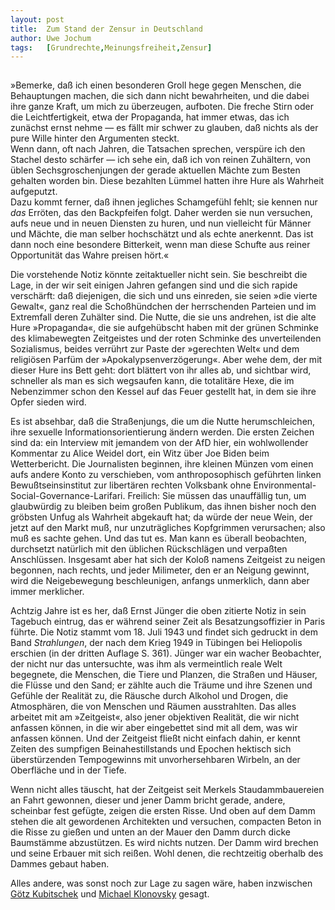 ```yaml
---
layout:	post
title:	Zum Stand der Zensur in Deutschland
author:	Uwe Jochum
tags:   [Grundrechte,Meinungsfreiheit,Zensur]
---
```


<img src="https://vg09.met.vgwort.de/na/f89f873ce80841c097431468bcd29d6b" width="1" height="1" alt="">

»Bemerke, daß ich einen besonderen Groll hege gegen Menschen, die
Behauptungen machen, die sich dann nicht bewahrheiten, und die
dabei ihre ganze Kraft, um mich zu überzeugen, aufboten. Die
freche Stirn oder die Leichtfertigkeit, etwa der Propaganda, hat
immer etwas, das ich zunächst ernst nehme — es fällt mir schwer
zu glauben, daß nichts als der pure Wille hinter den Argumenten
steckt.  
Wenn dann, oft nach Jahren, die Tatsachen sprechen, verspüre ich
den Stachel desto schärfer — ich sehe ein, daß ich von reinen
Zuhältern, von üblen Sechsgroschenjungen der gerade aktuellen
Mächte zum Besten gehalten worden bin. Diese bezahlten Lümmel
hatten ihre Hure als Wahrheit aufgeputzt.  
Dazu kommt ferner, daß ihnen jegliches Schamgefühl fehlt; sie
kennen nur *das* Erröten, das den Backpfeifen folgt. Daher werden
sie nun versuchen, aufs neue und in neuen Diensten zu huren, und
nun vielleicht für Männer und Mächte, die man selber hochschätzt
und als echte anerkennt. Das ist dann noch eine besondere
Bitterkeit, wenn man diese Schufte aus reiner Opportunität das
Wahre preisen hört.«

Die vorstehende Notiz könnte zeitaktueller nicht sein. Sie
beschreibt die Lage, in der wir seit einigen Jahren gefangen sind
und die sich rapide verschärft: daß diejenigen, die sich und uns
einreden, sie seien »die vierte Gewalt«, ganz real die
Schoßhündchen der herrschenden Parteien und im Extremfall deren
Zuhälter sind. Die Nutte, die sie uns andrehen, ist die alte Hure
»Propaganda«, die sie aufgehübscht haben mit der grünen Schminke
des klimabewegten Zeitgeistes und der roten Schminke des
unverteilenden Sozialismus, beides verrührt zur Paste der
»gerechten Welt« und dem religiösen Parfüm der
»Apokalypsenverzögerung«. Aber wehe dem, der mit dieser Hure ins
Bett geht: dort blättert von ihr alles ab, und sichtbar wird,
schneller als man es sich wegsaufen kann, die totalitäre Hexe,
die im Nebenzimmer schon den Kessel auf das Feuer gestellt hat,
in dem sie ihre Opfer sieden wird.

Es ist absehbar, daß die Straßenjungs, die um die Nutte
herumschleichen, ihre sexuelle Informationsorientierung ändern
werden. Die ersten Zeichen sind da: ein Interview mit jemandem
von der AfD hier, ein wohlwollender Kommentar zu Alice Weidel
dort, ein Witz über Joe Biden beim Wetterbericht. Die
Journalisten beginnen, ihre kleinen Münzen vom einen aufs andere
Konto zu verschieben, vom anthroposophisch geführten linken
Bewußtseinsinstitut zur libertären rechten Volksbank ohne
Environmental-Social-Governance-Larifari. Freilich: Sie müssen
das unauffällig tun, um glaubwürdig zu bleiben beim großen
Publikum, das ihnen bisher noch den gröbsten Unfug als Wahrheit
abgekauft hat; da würde der neue Wein, der jetzt auf den Markt muß,
nur unzuträgliches Kopfgrimmen verursachen; also muß es sachte
gehen. Und das tut es. Man kann es überall beobachten, durchsetzt
natürlich mit den üblichen Rückschlägen und verpaßten
Anschlüssen. Insgesamt aber hat sich der Koloß namens Zeitgeist
zu neigen begonnen, nach rechts, und jeder Milimeter, den er an
Neigung gewinnt, wird die Neigebewegung beschleunigen, anfangs
unmerklich, dann aber immer merklicher.

Achtzig Jahre ist es her, daß Ernst Jünger die oben zitierte
Notiz in sein Tagebuch eintrug, das er während seiner Zeit als
Besatzungsoffizier in Paris führte. Die Notiz stammt vom
18.&nbsp;Juli 1943 und findet sich gedruckt in dem Band
*Strahlungen*, der nach dem Krieg 1949 in Tübingen bei Heliopolis
erschien (in der dritten Auflage S.&nbsp;361). Jünger war ein
wacher Beobachter, der nicht nur das untersuchte, was ihm als
vermeintlich reale Welt begegnete, die Menschen, die Tiere und
Planzen, die Straßen und Häuser, die Flüsse und den Sand; er
zählte auch die Träume und ihre Szenen und Gefühle der Realität
zu, die Räusche durch Alkohol und Drogen, die Atmosphären, die
von Menschen und Räumen ausstrahlten. Das alles arbeitet mit am
»Zeitgeist«, also jener objektiven Realität, die wir nicht
anfassen können, in die wir aber eingebettet sind mit all dem,
was wir anfassen können. Und der Zeitgeist fließt nicht einfach
dahin, er kennt Zeiten des sumpfigen Beinahestillstands und
Epochen hektisch sich überstürzenden Tempogewinns mit
unvorhersehbaren Wirbeln, an der Oberfläche und in der Tiefe.

Wenn nicht alles täuscht, hat der Zeitgeist seit Merkels
Staudammbauereien an Fahrt gewonnen, dieser und jener Damm bricht
gerade, andere, scheinbar fest gefügte, zeigen die ersten
Risse. Und oben auf dem Damm stehen die alt gewordenen
Architekten und versuchen, compacten Beton in die Risse zu gießen
und unten an der Mauer den Damm durch dicke Baumstämme
abzustützen. Es wird nichts nutzen. Der Damm wird brechen und
seine Erbauer mit sich reißen. Wohl denen, die rechtzeitig
oberhalb des Dammes gebaut haben.

Alles andere, was sonst noch zur Lage zu sagen wäre, haben
inzwischen [Götz
Kubitschek](https://sezession.de/69406/compact-ist-verboten-sieben-punkte-zur-lage)
und [Michael
Klonovsky](https://www.klonovsky.de/2024/07/17-juli-2024/)
gesagt.

